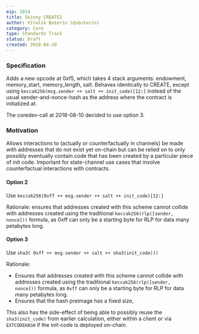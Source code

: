 ```yaml
---
eip: 1014
title: Skinny CREATE2
author: Vitalik Buterin (@vbuterin)
category: Core
type: Standards Track
status: Draft
created: 2018-04-20
---
```


### Specification

Adds a new opcode at 0xf5, which takes 4 stack arguments: endowment, memory_start, memory_length, salt. Behaves identically to CREATE, except using `keccak256(msg.sender ++ salt ++ init_code)[12:]` instead of the usual sender-and-nonce-hash as the address where the contract is initialized at.

The coredev-call at 2018-08-10 decided to use option 3. 

### Motivation

Allows interactions to (actually or counterfactually in channels) be made with addresses that do not exist yet on-chain but can be relied on to only possibly eventually contain code that has been created by a particular piece of init code. Important for state-channel use cases that involve counterfactual interactions with contracts.

#### Option 2

Use `keccak256(0xff ++ msg.sender ++ salt ++ init_code)[12:]`

Rationale: ensures that addresses created with this scheme cannot collide with addresses created using the traditional `keccak256(rlp([sender, nonce]))` formula, as 0xff can only be a starting byte for RLP for data many petabytes long.

#### Option 3

Use `sha3( 0xff ++ msg.sender ++ salt ++ sha3(init_code)))`

Rationale: 

* Ensures that addresses created with this scheme cannot collide with addresses created using the traditional `keccak256(rlp([sender, nonce]))` formula, as `0xff` can only be a starting byte for RLP for data many petabytes long.
* Ensures that the hash preimage has a fixed size,


This also has the side-effect of being able to possibly reuse the `sha3(init_code)` from earlier calculation, either within a client or via `EXTCODEHASH` if the init-code is deployed on-chain. 


